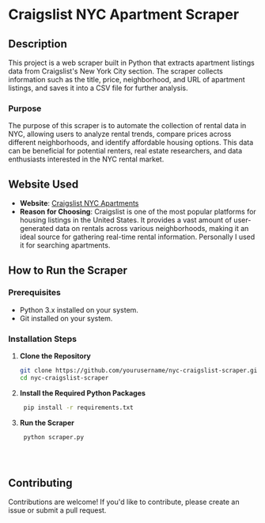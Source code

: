 # Craigslist NYC Apartment Scraper

## Description
This project is a web scraper built in Python that extracts apartment listings data from Craigslist's New York City section. The scraper collects information such as the title, price, neighborhood, and URL of apartment listings, and saves it into a CSV file for further analysis.

### Purpose
The purpose of this scraper is to automate the collection of rental data in NYC, allowing users to analyze rental trends, compare prices across different neighborhoods, and identify affordable housing options. This data can be beneficial for potential renters, real estate researchers, and data enthusiasts interested in the NYC rental market.

## Website Used
- **Website**: [Craigslist NYC Apartments](https://newyork.craigslist.org/search/apa#search=1~list~0~0)
- **Reason for Choosing**: Craigslist is one of the most popular platforms for housing listings in the United States. It provides a vast amount of user-generated data on rentals across various neighborhoods, making it an ideal source for gathering real-time rental information. Personally I used it for searching apartments.

## How to Run the Scraper

### Prerequisites
- Python 3.x installed on your system.
- Git installed on your system.


### Installation Steps
1. **Clone the Repository**
   ```bash
   git clone https://github.com/yourusername/nyc-craigslist-scraper.git
   cd nyc-craigslist-scraper
2. **Install the Required Python Packages**
   ```bash
    pip install -r requirements.txt
3. **Run the Scraper**
   ```bash
    python scraper.py


    
## Contributing
Contributions are welcome! If you'd like to contribute, please create an issue or submit a pull request.

